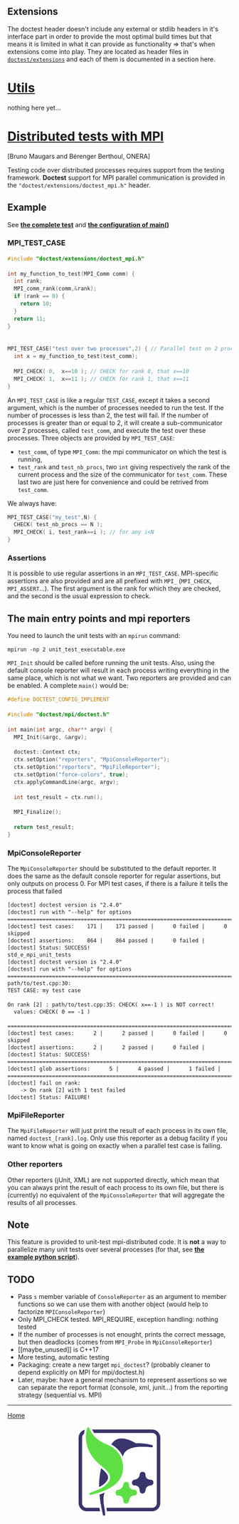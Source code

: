 ## Extensions

The doctest header doesn't include any external or stdlib headers in it's interface part in order to provide the most optimal build times but that means it is limited in what it can provide as functionality => that's when extensions come into play. They are located as header files in [`doctest/extensions`](../../doctest/extensions) and each of them is documented in a section here.

# [Utils](../../doctest/extensions/doctest_util.h)

nothing here yet...

# [Distributed tests with MPI](../../doctest/extensions/doctest_mpi.h)

[Bruno Maugars and Bérenger Berthoul, ONERA]

Testing code over distributed processes requires support from the testing framework. **Doctest** support for MPI parallel communication is provided in the ```"doctest/extensions/doctest_mpi.h"``` header.

## Example

See [**the complete test**](../../examples/mpi/mpi.cpp) and [**the configuration of main()**](../../examples/mpi/main.cpp)

### MPI_TEST_CASE

```c++
#include "doctest/extensions/doctest_mpi.h"

int my_function_to_test(MPI_Comm comm) {
  int rank;
  MPI_comm_rank(comm,&rank);
  if (rank == 0) {
    return 10;
  }
  return 11;
}


MPI_TEST_CASE("test over two processes",2) { // Parallel test on 2 processes
  int x = my_function_to_test(test_comm);
  
  MPI_CHECK( 0,  x==10 ); // CHECK for rank 0, that x==10
  MPI_CHECK( 1,  x==11 ); // CHECK for rank 1, that x==11
}
```

An ```MPI_TEST_CASE``` is like a regular ```TEST_CASE```, except it takes a second argument, which is the number of processes needed to run the test.  If the number of processes is less than 2, the test will fail. If the number of processes is greater than or equal to 2, it will create a sub-communicator over 2 processes, called ```test_comm```, and execute the test over these processes. Three objects are provided by ```MPI_TEST_CASE```: 
 * ```test_comm```, of type ```MPI_Comm```: the mpi communicator on which the test is running,
 * ```test_rank``` and ```test_nb_procs```, two ```int``` giving respectively the rank of the current process and the size of the communicator for ```test_comm```. These last two are just here for convenience and could be retrived from ```test_comm```.
 
We always have:

```c++
MPI_TEST_CASE("my_test",N) {
  CHECK( test_nb_procs == N );
  MPI_CHECK( i, test_rank==i ); // for any i<N
}
```

### Assertions
It is possible to use regular assertions in an ```MPI_TEST_CASE```. MPI-specific assertions are also provided and are all prefixed with ```MPI_``` (```MPI_CHECK```, ```MPI_ASSERT```...). The first argument is the rank for which they are checked, and the second is the usual expression to check.

## The main entry points and mpi reporters

You need to launch the unit tests with an ```mpirun``` command:
```
mpirun -np 2 unit_test_executable.exe
```

```MPI_Init``` should be called before running the unit tests. Also, using the default console reporter will result in each process writing everything in the same place, which is not what we want. Two reporters are provided and can be enabled. A complete ```main()``` would be:


```c++
#define DOCTEST_CONFIG_IMPLEMENT

#include "doctest/mpi/doctest.h"

int main(int argc, char** argv) {
  MPI_Init(&argc, &argv);

  doctest::Context ctx;
  ctx.setOption("reporters", "MpiConsoleReporter");
  ctx.setOption("reporters", "MpiFileReporter");
  ctx.setOption("force-colors", true);
  ctx.applyCommandLine(argc, argv);

  int test_result = ctx.run();

  MPI_Finalize();

  return test_result;
}
```

### MpiConsoleReporter

The ```MpiConsoleReporter``` should be substituted to the default reporter. It does the same as the default console reporter for regular assertions, but only outputs on process 0. For MPI test cases, if there is a failure it tells the process that failed

```
[doctest] doctest version is "2.4.0"
[doctest] run with "--help" for options
===============================================================================
[doctest] test cases:    171 |    171 passed |      0 failed |      0 skipped
[doctest] assertions:    864 |    864 passed |      0 failed |
[doctest] Status: SUCCESS!
std_e_mpi_unit_tests
[doctest] doctest version is "2.4.0"
[doctest] run with "--help" for options
===============================================================================
path/to/test.cpp:30:
TEST CASE: my test case 

On rank [2] : path/to/test.cpp:35: CHECK( x==-1 ) is NOT correct!
  values: CHECK( 0 == -1 )

===============================================================================
[doctest] test cases:      2 |      2 passed |      0 failed |      0 skipped
[doctest] assertions:      2 |      2 passed |      0 failed |
[doctest] Status: SUCCESS!
===============================================================================
[doctest] glob assertions:      5 |      4 passed |      1 failed |
===============================================================================
[doctest] fail on rank:     
    -> On rank [2] with 1 test failed
[doctest] Status: FAILURE!
```

### MpiFileReporter
The ```MpiFileReporter``` will just print the result of each process in its own file, named ```doctest_[rank].log```. Only use this reporter as a debug facility if you want to know what is going on exactly when a parallel test case is failing.

### Other reporters
Other reporters (jUnit, XML) are not supported directly, which mean that you can always print the result of each process to its own file, but there is (currently) no equivalent of the ```MpiConsoleReporter``` that will aggregate the results of all processes.


## Note

This feature is provided to unit-test mpi-distributed code. It is **not** a way to parallelize many unit tests over several processes (for that, see [**the example python script**](../../examples/range_based_execution.py)).

## TODO

 * Pass ```s``` member variable of ```ConsoleReporter``` as an argument to member functions so we can use them with another object (would help to factorize ```MPIConsoleReporter```)
 * Only MPI_CHECK tested. MPI_REQUIRE, exception handling: nothing tested
 * If the number of processes is not enought, prints the correct message, but then deadlocks (comes from ```MPI_Probe``` in ```MpiConsoleReporter```)
 * [[maybe_unused]] is C++17
 * More testing, automatic testing
 * Packaging: create a new target ```mpi_doctest```? (probably cleaner to depend explicitly on MPI for mpi/doctest.h)
 * Later, maybe: have a general mechanism to represent assertions so we can separate the report format (console, xml, junit...) from the reporting strategy (sequential vs. MPI)

---------------

[Home](readme.md#reference)

<p align="center"><img src="../../scripts/data/logo/icon_2.svg"></p>
